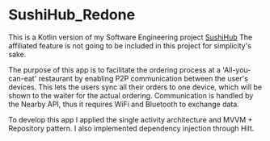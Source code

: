 # SushiHub_Redone
 
This is a Kotlin version of my Software Engineering project [SushiHub](https://github.com/owsky/SushiHub)
The affiliated feature is not going to be included in this project for simplicity's sake.

The purpose of this app is to facilitate the ordering process at a 'All-you-can-eat' restaurant by enabling P2P communication between the user's devices. This lets the users sync all their orders to one device, which will be shown to the waiter for the actual ordering. Communication is handled by the Nearby API, thus it requires WiFi and Bluetooth to exchange data.

To develop this app I applied the single activity architecture and MVVM + Repository pattern. I also implemented dependency injection through Hilt.
